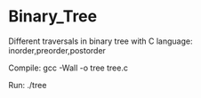 # Binary_Tree
Different traversals in binary tree with C language: inorder,preorder,postorder

Compile: gcc -Wall -o tree tree.c

Run: ./tree
